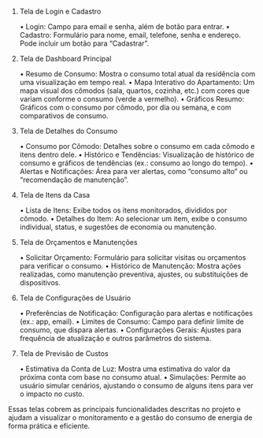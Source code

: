 1. Tela de Login e Cadastro

	•	Login: Campo para email e senha, além de botão para entrar.
	•	Cadastro: Formulário para nome, email, telefone, senha e endereço. Pode incluir um botão para “Cadastrar”.

2. Tela de Dashboard Principal

	•	Resumo de Consumo: Mostra o consumo total atual da residência com uma visualização em tempo real.
	•	Mapa Interativo do Apartamento: Um mapa visual dos cômodos (sala, quartos, cozinha, etc.) com cores que variam conforme o consumo (verde a vermelho).
	•	Gráficos Resumo: Gráficos com o consumo por cômodo, por dia ou semana, e com comparativos de consumo.

3. Tela de Detalhes do Consumo

	•	Consumo por Cômodo: Detalhes sobre o consumo em cada cômodo e itens dentro dele.
	•	Histórico e Tendências: Visualização de histórico de consumo e gráficos de tendências (ex.: consumo ao longo do tempo).
	•	Alertas e Notificações: Área para ver alertas, como “consumo alto” ou “recomendação de manutenção”.

4. Tela de Itens da Casa

	•	Lista de Itens: Exibe todos os itens monitorados, divididos por cômodo.
	•	Detalhes do Item: Ao selecionar um item, exibe o consumo individual, status, e sugestões de economia ou manutenção.

5. Tela de Orçamentos e Manutenções

	•	Solicitar Orçamento: Formulário para solicitar visitas ou orçamentos para verificar o consumo.
	•	Histórico de Manutenção: Mostra ações realizadas, como manutenção preventiva, ajustes, ou substituições de dispositivos.

6. Tela de Configurações de Usuário

	•	Preferências de Notificação: Configuração para alertas e notificações (ex.: app, email).
	•	Limites de Consumo: Campo para definir limite de consumo, que dispara alertas.
	•	Configurações Gerais: Ajustes para frequência de atualização e outros parâmetros do sistema.

7. Tela de Previsão de Custos

	•	Estimativa da Conta de Luz: Mostra uma estimativa do valor da próxima conta com base no consumo atual.
	•	Simulações: Permite ao usuário simular cenários, ajustando o consumo de alguns itens para ver o impacto no custo.

Essas telas cobrem as principais funcionalidades descritas no projeto e ajudam a visualizar o monitoramento e a gestão do consumo de energia de forma prática e eficiente.